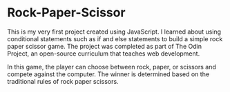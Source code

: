 # Rock-Paper-Scissor

This is my very first project created using JavaScript. I learned about using conditional statements such as if and else statements to build a simple rock paper scissor game. The project was completed as part of The Odin Project, an open-source curriculum that teaches web development.

In this game, the player can choose between rock, paper, or scissors and compete against the computer. The winner is determined based on the traditional rules of rock paper scissors.

